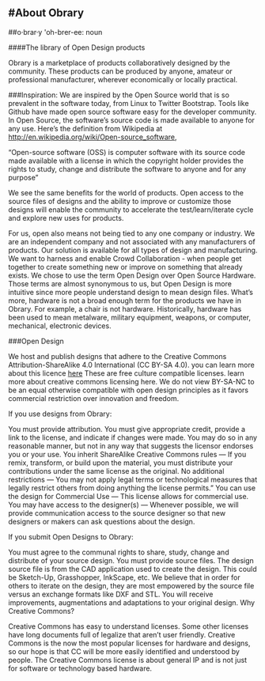 #About Obrary
---


##o·brar·y \'oh-brer-ee: noun

####The library of Open Design products

 Obrary is a marketplace of products collaboratively designed by the community. These products can be produced by anyone, amateur or professional manufacturer, wherever economically or locally practical.

###Inspiration:
We are inspired by the Open Source world that is so prevalent in the software today, from Linux to Twitter Bootstrap. Tools like Github have made open source software easy for the developer community. In Open Source, the software’s source code is made available to anyone for any use. Here’s the definition from Wikipedia at http://en.wikipedia.org/wiki/Open-source_software, 

“Open-source software (OSS) is computer software with its source code made available with a license in which the copyright holder provides the rights to study, change and distribute the software to anyone and for any purpose”

We see the same benefits for the world of products. Open access to the source files of designs and the ability to improve or customize those designs will enable the community to accelerate the test/learn/iterate cycle and explore new uses for products.

For us, open also means not being tied to any one company or industry. We are an independent company and not associated with any manufacturers of products. Our solution is available for all types of design and manufacturing. We want to harness and enable Crowd Collaboration - when people get together to create something new or improve on something that already exists.
We chose to use the term Open Design over Open Source Hardware. Those terms are almost synonymous to us, but Open Design is more intuitive since more people understand design to mean design files. What’s more, hardware is not a broad enough term for the products we have in Obrary. For example, a chair is not hardware. Historically, hardware has been used to mean metalware, military equipment, weapons, or computer, mechanical, electronic devices.

###Open Design

We host and publish designs that adhere to the Creative Commons Attribution-ShareAlike 4.0 International (CC BY-SA 4.0).  you can learn more about this licence [here](http://creativecommons.org/licenses/by-sa/4.0/) These are free culture compatible licenses.  learn more about creative commons licensing here.  We do not view BY-SA-NC to be an equal otherwise compatible with open design principles as it favors commercial restriction over innovation and freedom. 


If you use designs from Obrary:

You must provide attribution. You must give appropriate credit, provide a link to the license, and indicate if changes were made. You may do so in any reasonable manner, but not in any way that suggests the licensor endorses you or your use.
You inherit ShareAlike Creative Commons rules — If you remix, transform, or build upon the material, you must distribute your contributions under the same license as the original.
No additional restrictions — You may not apply legal terms or technological measures that legally restrict others from doing anything the license permits.”
You can use the design for Commercial Use — This license allows for commercial use.
You may have access to the designer(s) — Whenever possible, we will provide communication access to the source designer so that new designers or makers can ask questions about the design.

If you submit Open Designs to Obrary:

You must agree to the communal rights to share, study, change and distribute of your source design.
You must provide source files. The design source file is from the CAD application used to create the design. This could be Sketch-Up, Grasshopper, InkScape, etc. We believe that in order for others to iterate on the design, they are most empowered by the source file versus an exchange formats like DXF and STL.
You will receive improvements, augmentations and adaptations to your original design. 
Why Creative Commons?

Creative Commons has easy to understand licenses. Some other licenses have long documents full of legalize that aren’t user friendly. Creative Commons is the now the most popular licenses for hardware and designs, so our hope is that CC will be more easily identified and understood by people. The Creative Commons license is about general IP and is not just for software or technology based hardware.

